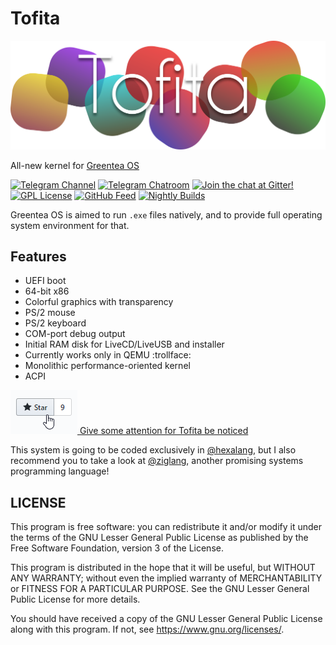 # Tofita

![Tofita Logo](docs/logo.png?raw=true)

All-new kernel for [Greentea OS](https://github.com/GreenteaOS)


[![Telegram Channel](https://img.shields.io/badge/Telegram-Greentea%20NEWS-blue.svg)](https://telegram.me/greenteaos_news)
[![Telegram Chatroom](https://img.shields.io/badge/Telegram-Greentea%20ENG-blue.svg)](https://telegram.me/greenteaos)
[![Join the chat at Gitter!](https://img.shields.io/badge/Gitter-Join%20Chat-47B192.svg)](https://gitter.im/GreenteaOS/Lobby)
[![GPL License](https://img.shields.io/badge/License-GNU%20LGPLv3-green.svg?style=flat)](https://github.com/GreenteaOS/Tofita/blob/master/LICENSE)
[![GitHub Feed](https://img.shields.io/badge/GitHub-Feed-0f9d58.svg?style=flat)](https://t.me/greenteaos_github)
[![Nightly Builds](https://img.shields.io/badge/Nightly-Builds-ff69b4.svg?style=flat)](https://ci.appveyor.com/project/PeyTy/TODO/build/artifacts)

Greentea OS is aimed to run `.exe` files natively, and to provide full operating system environment for that.

## Features

 - UEFI boot
 - 64-bit x86
 - Colorful graphics with transparency
 - PS/2 mouse
 - PS/2 keyboard
 - COM-port debug output
 - Initial RAM disk for LiveCD/LiveUSB and installer
 - Currently works only in QEMU :trollface:
 - Monolithic performance-oriented kernel
 - ACPI

[![Give a star](docs/star.png?raw=true) 
Give some attention for Tofita be noticed](https://github.com/GreenteaOS/Tofita/stargazers)

This system is going to be coded exclusively in [@hexalang](https://github.com/hexalang), but I also recommend you to take a look at [@ziglang](https://github.com/ziglang), another promising systems programming language!

## LICENSE

This program is free software: you can redistribute it and/or modify
it under the terms of the GNU Lesser General Public License as published by
the Free Software Foundation, version 3 of the License.

This program is distributed in the hope that it will be useful,
but WITHOUT ANY WARRANTY; without even the implied warranty of
MERCHANTABILITY or FITNESS FOR A PARTICULAR PURPOSE.  See the
GNU Lesser General Public License for more details.

You should have received a copy of the GNU Lesser General Public License
along with this program.  If not, see <https://www.gnu.org/licenses/>.
